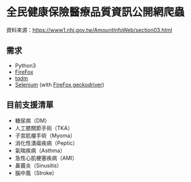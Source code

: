 # 全民健康保險醫療品質資訊公開網爬蟲

資料來源：https://www1.nhi.gov.tw/AmountInfoWeb/section03.html

## 需求

* Python3
* [FireFox](https://www.mozilla.org/zh-TW/firefox/new/)
* [tqdm](https://github.com/tqdm/tqdm)
* [Selenium](https://www.seleniumhq.org/) (with [FireFox geckodriver](https://github.com/mozilla/geckodriver/releases))

## 目前支援清單

* 糖尿病（DM）
* 人工膝關節手術（TKA）
* 子宮肌瘤手術（Myoma）
* 消化性潰瘍疾病（Peptic）
* 氣喘疾病（Asthma）
* 急性心肌梗塞疾病（AMI）
* 鼻竇炎（Sinusitis）
* 腦中風（Stroke）
